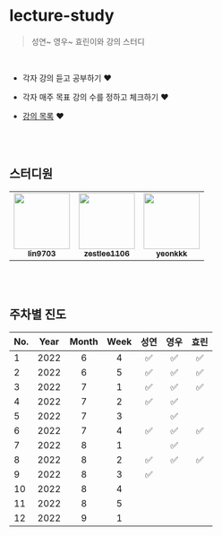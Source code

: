 # lecture-study
> 성연~ 영우~ 효린이와 강의 스터디  

<br>

* 각자 강의 듣고 공부하기 ❤️  

* 각자 매주 목표 강의 수를 정하고 체크하기 ❤️

* [강의 목록](https://github.com/YoungPaGirls/lecture-study/tree/main/lecture) ❤️


<br><br>

## 스터디원

  
<table>
  <tr>
     <td align="center"><a href="https://github.com/lin9703"><img src="https://avatars.githubusercontent.com/u/37198145?v=4?s=100" width="100px;" alt=""/><br /><sub><b>lin9703</b></sub></a><br /></td>
    <td align="center"><a href="https://github.com/zestlee1106"><img src="https://avatars.githubusercontent.com/u/47649108?v=4?s=100" width="100px;" alt=""/><br /><sub><b>zestlee1106</b></sub></a><br /></td>
     <td align="center"><a href="https://github.com/yeonkkk"><img src="https://avatars.githubusercontent.com/u/88660886?v=4?v=4?s=100" width="100px;" alt=""/><br /><sub><b>yeonkkk</b></sub></a><br /></td>
</tr>
</table>


<br><br>

## 주차별 진도 
|No. |Year| Month |Week|성연|영우|효린|
|:---|:---:|:---:|:---:|:---:|:---:|:---:|
|1|2022|6|4| ✅ | ✅ | ✅ |
|2|2022|6|5| ✅ | ✅ | ✅ |
|3|2022|7|1| ✅ | ✅ | ✅ |
|4|2022|7|2| ✅ | ✅ |  |
|5|2022|7|3| | ✅ | |
|6|2022|7|4| ✅ | ✅ | ✅ |
|7|2022|8|1| | ✅ | |
|8|2022|8|2| ✅ | ✅ | ✅ |
|9|2022|8|3| ✅ | | |
|10|2022|8|4| | | |
|11|2022|8|5| | | |
|12|2022|9|1| | | |

